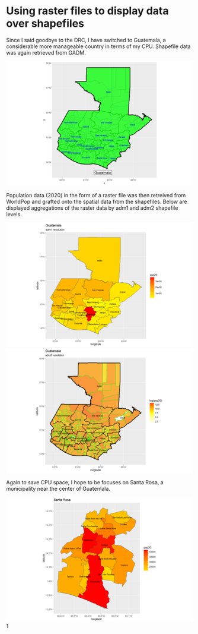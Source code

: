 # Using raster files to display data over shapefiles

Since I said goodbye to the DRC, I have switched to Guatemala, a considerable more manageable country in terms of my CPU. Shapefile data was again retrieved from GADM.

![](gtm.png)

Population data (2020) in the form of a raster file was then retreived from WorldPop and grafted onto the spatial data from the shapefiles. Below are displayed aggregations of the raster data by adm1 and adm2 shapefile levels.

![](gtm1.png) ![](gtm2.png)

Again to save CPU space, I hope to be focuses on Santa Rosa, a municipality near the center of Guatemala. 

![](rosa.png)
1[](rosa_3d_plot.gif)
